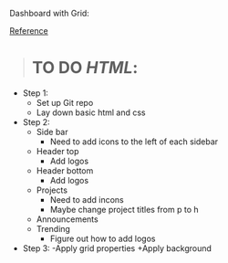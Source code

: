 Dashboard with Grid:

[Reference](https://cdn.statically.io/gh/TheOdinProject/curriculum/43cc6ab69fdfbef40d431a65677d2144668930ac/intermediate_html_css/grid/project_admin_dashboard/imgs/dashboard-project.png)

># TO DO _HTML_:
- Step 1:
    + Set up Git repo
    + Lay down basic html and css
- Step 2:
    + Side bar
        - Need to add icons to the left of each sidebar
    + Header top
        - Add logos
    + Header bottom
        - Add logos
    + Projects
        - Need to add incons
        - Maybe change project titles from p to h
    + Announcements
    + Trending
        - Figure out how to add logos
- Step 3:
    -Apply grid properties
    +Apply background

